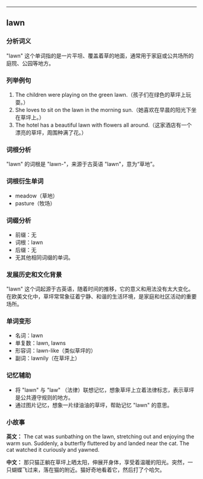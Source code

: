 
---------------
## lawn
### 分析词义
"lawn" 这个单词指的是一片平坦、覆盖着草的地面，通常用于家庭或公共场所的庭院、公园等地方。

### 列举例句
1. The children were playing on the green lawn.（孩子们在绿色的草坪上玩耍。）
2. She loves to sit on the lawn in the morning sun.（她喜欢在早晨的阳光下坐在草坪上。）
3. The hotel has a beautiful lawn with flowers all around.（这家酒店有一个漂亮的草坪，周围种满了花。）

### 词根分析
"lawn" 的词根是 "lawn-"，来源于古英语 "lawn"，意为“草地”。

### 词根衍生单词
- meadow（草地）
- pasture（牧场）

### 词缀分析
- 前缀：无
- 词根：lawn
- 后缀：无
- 无其他相同词缀的单词。

### 发展历史和文化背景
"lawn" 这个词起源于古英语，随着时间的推移，它的意义和用法没有太大变化。在欧美文化中，草坪常常象征着宁静、和谐的生活环境，是家庭和社区活动的重要场所。

### 单词变形
- 名词：lawn
- 单复数：lawn, lawns
- 形容词：lawn-like（类似草坪的）
- 副词：lawnily（在草坪上）

### 记忆辅助
- 将 "lawn" 与 "law" （法律）联想记忆，想象草坪上立着法律标志，表示草坪是公共遵守规则的地方。
- 通过图片记忆，想象一片绿油油的草坪，帮助记忆 "lawn" 的意思。

### 小故事
**英文：** 
The cat was sunbathing on the lawn, stretching out and enjoying the warm sun. Suddenly, a butterfly fluttered by and landed near the cat. The cat watched it curiously and yawned.

**中文：**
那只猫正躺在草坪上晒太阳，伸展开身体，享受着温暖的阳光。突然，一只蝴蝶飞过来，落在猫的附近。猫好奇地看着它，然后打了个哈欠。


